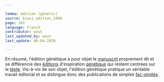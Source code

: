 ```yaml
---

lemma: edition (genetic)
source: biasi_edition_1996
page: 161
language: French
contributor: wout
last_updated_by: wout
last_update: 06-04-2020

---
```


En résumé, l'édition génétique a pour objet le [manuscrit](manuscript.html) proprement dit et se différencie des [éditions](editionScholarly.html) d'inspiration [génétique](genesis.html) qui restent centrées sur le [texte](text.html). Vis-à-vis de son objet, l'édition génétique pratique un véritable travail éditorial et se distingue donc des publications de simples [fac-similés](facsimile).
